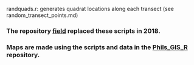 randquads.r: generates quadrat locations along each transect (see random_transect_points.md)

### The repository [field](https://github.com/pinskylab/field) replaced these scripts in 2018.  
### Maps are made using the scripts and data in the [Phils_GIS_R](https://github.com/pinskylab/Phils_GIS_R) repository.  

